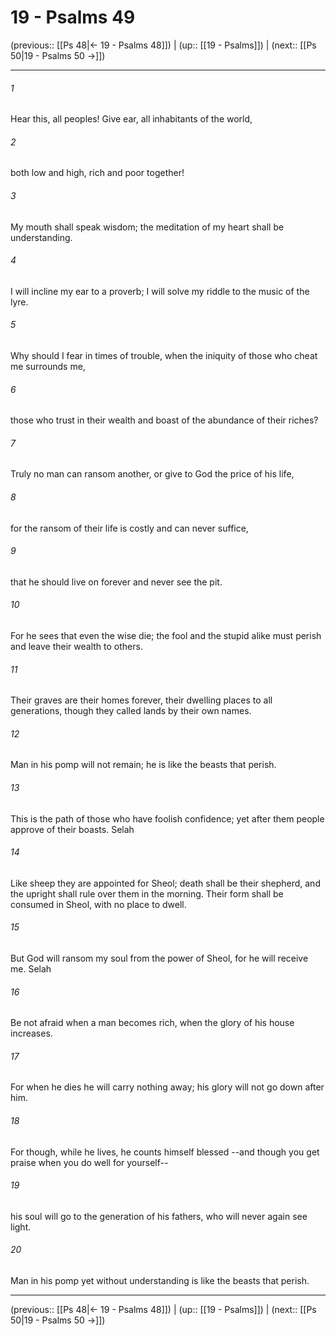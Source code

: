 # 19 - Psalms 49

(previous:: [[Ps 48|← 19 - Psalms 48]]) | (up:: [[19 - Psalms]]) | (next:: [[Ps 50|19 - Psalms 50 →]])

***


###### 1 
Hear this, all peoples! Give ear, all inhabitants of the world, 

###### 2 
both low and high, rich and poor together! 

###### 3 
My mouth shall speak wisdom; the meditation of my heart shall be understanding. 

###### 4 
I will incline my ear to a proverb; I will solve my riddle to the music of the lyre. 

###### 5 
Why should I fear in times of trouble, when the iniquity of those who cheat me surrounds me, 

###### 6 
those who trust in their wealth and boast of the abundance of their riches? 

###### 7 
Truly no man can ransom another, or give to God the price of his life, 

###### 8 
for the ransom of their life is costly and can never suffice, 

###### 9 
that he should live on forever and never see the pit. 

###### 10 
For he sees that even the wise die; the fool and the stupid alike must perish and leave their wealth to others. 

###### 11 
Their graves are their homes forever, their dwelling places to all generations, though they called lands by their own names. 

###### 12 
Man in his pomp will not remain; he is like the beasts that perish. 

###### 13 
This is the path of those who have foolish confidence; yet after them people approve of their boasts. Selah 

###### 14 
Like sheep they are appointed for Sheol; death shall be their shepherd, and the upright shall rule over them in the morning. Their form shall be consumed in Sheol, with no place to dwell. 

###### 15 
But God will ransom my soul from the power of Sheol, for he will receive me. Selah 

###### 16 
Be not afraid when a man becomes rich, when the glory of his house increases. 

###### 17 
For when he dies he will carry nothing away; his glory will not go down after him. 

###### 18 
For though, while he lives, he counts himself blessed --and though you get praise when you do well for yourself-- 

###### 19 
his soul will go to the generation of his fathers, who will never again see light. 

###### 20 
Man in his pomp yet without understanding is like the beasts that perish.

***

(previous:: [[Ps 48|← 19 - Psalms 48]]) | (up:: [[19 - Psalms]]) | (next:: [[Ps 50|19 - Psalms 50 →]])

